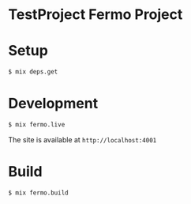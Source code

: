 # TestProject Fermo Project

# Setup

```sh
$ mix deps.get
```

# Development

```sh
$ mix fermo.live
```

The site is available at `http://localhost:4001`

# Build

```sh
$ mix fermo.build
```
